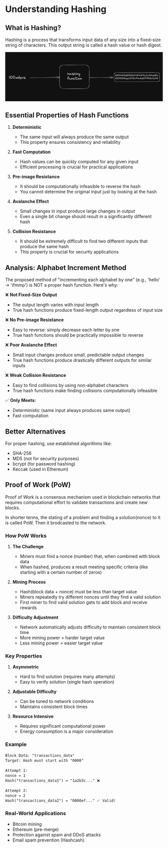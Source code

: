 # Understanding Hashing

## What is Hashing?

Hashing is a process that transforms input data of any size into a fixed-size string of characters. This output string is called a hash value or hash digest.

![hashing](./images/one.webp)

## Essential Properties of Hash Functions

1. **Deterministic**

   - The same input will always produce the same output
   - This property ensures consistency and reliability

2. **Fast Computation**

   - Hash values can be quickly computed for any given input
   - Efficient processing is crucial for practical applications

3. **Pre-image Resistance**

   - It should be computationally infeasible to reverse the hash
   - You cannot determine the original input just by looking at the hash

4. **Avalanche Effect**

   - Small changes in input produce large changes in output
   - Even a single bit change should result in a significantly different hash

5. **Collision Resistance**
   - It should be extremely difficult to find two different inputs that produce the same hash
   - This property is crucial for security applications

## Analysis: Alphabet Increment Method

The proposed method of "incrementing each alphabet by one" (e.g., 'hello' → 'ifmmp') is NOT a proper hash function. Here's why:

❌ **Not Fixed-Size Output**

- The output length varies with input length
- True hash functions produce fixed-length output regardless of input size

❌ **No Pre-image Resistance**

- Easy to reverse: simply decrease each letter by one
- True hash functions should be practically impossible to reverse

❌ **Poor Avalanche Effect**

- Small input changes produce small, predictable output changes
- True hash functions produce drastically different outputs for similar inputs

❌ **Weak Collision Resistance**

- Easy to find collisions by using non-alphabet characters
- True hash functions make finding collisions computationally infeasible

✅ **Only Meets:**

- Deterministic (same input always produces same output)
- Fast computation

## Better Alternatives

For proper hashing, use established algorithms like:

- SHA-256
- MD5 (not for security purposes)
- bcrypt (for password hashing)
- Keccak (used in Ethereum)

## Proof of Work (PoW)

Proof of Work is a consensus mechanism used in blockchain networks that requires computational effort to validate transactions and create new blocks.

In shorter terms, the stating of a problem and finding a solution(nonce) to it is called PoW. Then it brodcasted to the network.

### How PoW Works

1. **The Challenge**

   - Miners must find a nonce (number) that, when combined with block data
   - When hashed, produces a result meeting specific criteria (like starting with a certain number of zeros)

2. **Mining Process**

   - Hash(block data + nonce) must be less than target value
   - Miners repeatedly try different nonces until they find a valid solution
   - First miner to find valid solution gets to add block and receive rewards

3. **Difficulty Adjustment**
   - Network automatically adjusts difficulty to maintain consistent block time
   - More mining power = harder target value
   - Less mining power = easier target value

### Key Properties

1. **Asymmetric**

   - Hard to find solution (requires many attempts)
   - Easy to verify solution (single hash operation)

2. **Adjustable Difficulty**

   - Can be tuned to network conditions
   - Maintains consistent block times

3. **Resource Intensive**
   - Requires significant computational power
   - Energy consumption is a major consideration

### Example

```
Block Data: "transactions_data"
Target: Hash must start with "0000"

Attempt 1:
nonce = 1
Hash("transactions_data1") = "1a2b3c..." ❌

Attempt 2:
nonce = 2
Hash("transactions_data2") = "0000ef..." ✅ Valid!
```

### Real-World Applications

- Bitcoin mining
- Ethereum (pre-merge)
- Protection against spam and DDoS attacks
- Email spam prevention (Hashcash)
